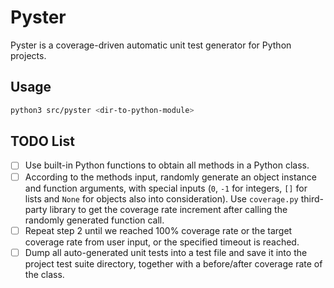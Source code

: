 # Pyster

Pyster is a coverage-driven automatic unit test generator for Python projects.

## Usage
```bash
python3 src/pyster <dir-to-python-module>
```

## TODO List
- [ ] Use built-in Python functions to obtain all methods in a Python class.
- [ ] According to the methods input, randomly generate an object instance and function arguments, with special inputs (`0`, `-1` for integers, `[]` for lists and `None` for objects also into consideration). Use `coverage.py` third-party library to get the coverage rate increment after calling the randomly generated function call.
- [ ] Repeat step 2 until we reached 100% coverage rate or the target coverage rate from user input, or the specified timeout is reached.
- [ ] Dump all auto-generated unit tests into a test file and save it into the project test suite directory, together with a before/after coverage rate of the class.
